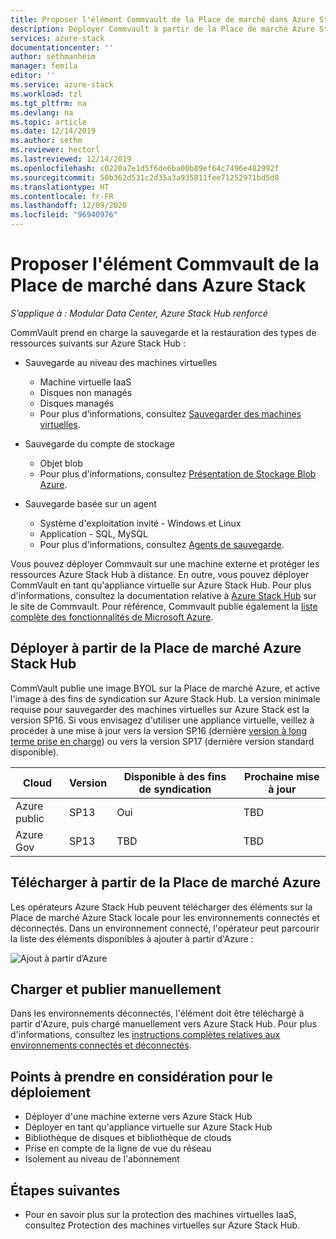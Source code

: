 ```yaml
---
title: Proposer l'élément Commvault de la Place de marché dans Azure Stack | Microsoft Docs
description: Déployer Commvault à partir de la Place de marché Azure Stack
services: azure-stack
documentationcenter: ''
author: sethmanheim
manager: femila
editor: ''
ms.service: azure-stack
ms.workload: tzl
ms.tgt_pltfrm: na
ms.devlang: na
ms.topic: article
ms.date: 12/14/2019
ms.author: sethm
ms.reviewer: hectorl
ms.lastreviewed: 12/14/2019
ms.openlocfilehash: c0220a7e1d5f6de6ba00b89ef64c7496e482992f
ms.sourcegitcommit: 50b362d531c2d35a3a935811fee71252971bd5d8
ms.translationtype: HT
ms.contentlocale: fr-FR
ms.lasthandoff: 12/09/2020
ms.locfileid: "96940976"
---
```

# <a name="offer-commvault-marketplace-item-in-azure-stack"></a>Proposer l'élément Commvault de la Place de marché dans Azure Stack

*S’applique à : Modular Data Center, Azure Stack Hub renforcé*

CommVault prend en charge la sauvegarde et la restauration des types de ressources suivants sur Azure Stack Hub :

- Sauvegarde au niveau des machines virtuelles
  - Machine virtuelle IaaS
  - Disques non managés
  - Disques managés
  - Pour plus d'informations, consultez [Sauvegarder des machines virtuelles](https://documentation.commvault.com/commvault/v11/article?p=86503.htm).

- Sauvegarde du compte de stockage
  - Objet blob
  - Pour plus d'informations, consultez [Présentation de Stockage Blob Azure](https://documentation.commvault.com/commvault/v11/article?p=30063.htm).

- Sauvegarde basée sur un agent
  - Système d'exploitation invité - Windows et Linux
  - Application - SQL, MySQL
  - Pour plus d'informations, consultez [Agents de sauvegarde](https://documentation.commvault.com/commvault/v11/article?p=14333.htm).

Vous pouvez déployer Commvault sur une machine externe et protéger les ressources Azure Stack Hub à distance. En outre, vous pouvez déployer CommVault en tant qu'appliance virtuelle sur Azure Stack Hub. Pour plus d'informations, consultez la documentation relative à [Azure Stack Hub](https://documentation.commvault.com/commvault/v11/article?p=86486.htm) sur le site de Commvault. Pour référence, Commvault publie également la [liste complète des fonctionnalités de Microsoft Azure](https://documentation.commvault.com/commvault/v11/article?p=109795_1.htm).

## <a name="deploy-from-azure-stack-hub-marketplace"></a>Déployer à partir de la Place de marché Azure Stack Hub

CommVault publie une image BYOL sur la Place de marché Azure, et active l'image à des fins de syndication sur Azure Stack Hub. La version minimale requise pour sauvegarder des machines virtuelles sur Azure Stack est la version SP16. Si vous envisagez d'utiliser une appliance virtuelle, veillez à procéder à une mise à jour vers la version SP16 (dernière [version à long terme prise en charge](https://documentation.commvault.com/commvault/v11/article?p=2617.htm)) ou vers la version SP17 (dernière version standard disponible).

| Cloud        | Version | Disponible à des fins de syndication | Prochaine mise à jour |
|--------------|---------|---------------------------|-------------|
| Azure public | SP13    | Oui                       | TBD         |
| Azure Gov    | SP13    | TBD                       | TBD         |

## <a name="download-from-azure-marketplace"></a>Télécharger à partir de la Place de marché Azure

Les opérateurs Azure Stack Hub peuvent télécharger des éléments sur la Place de marché Azure Stack locale pour les environnements connectés et déconnectés. Dans un environnement connecté, l'opérateur peut parcourir la liste des éléments disponibles à ajouter à partir d'Azure :

![Ajout à partir d’Azure](media/azure-stack-commvault-offer-tzl/add-from-azure.png)

## <a name="upload-and-publish-manually"></a>Charger et publier manuellement

Dans les environnements déconnectés, l'élément doit être téléchargé à partir d'Azure, puis chargé manuellement vers Azure Stack Hub. Pour plus d'informations, consultez les [instructions complètes relatives aux environnements connectés et déconnectés](../../operator/azure-stack-download-azure-marketplace-item.md).

## <a name="deployment-considerations"></a>Points à prendre en considération pour le déploiement

- Déployer d'une machine externe vers Azure Stack Hub
- Déployer en tant qu'appliance virtuelle sur Azure Stack Hub
- Bibliothèque de disques et bibliothèque de clouds
- Prise en compte de la ligne de vue du réseau
- Isolement au niveau de l'abonnement

## <a name="next-steps"></a>Étapes suivantes

- Pour en savoir plus sur la protection des machines virtuelles IaaS, consultez Protection des machines virtuelles sur Azure Stack Hub.
